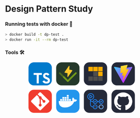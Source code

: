 # Design Pattern Study

### Running tests with docker 🧪

```bash
> docker build -t dp-test .
> docker run -it --rm dp-test
```

### Tools 🛠

<p align="center">

<img src="./assets/tools-grid.svg" width="350px" />

</p>

